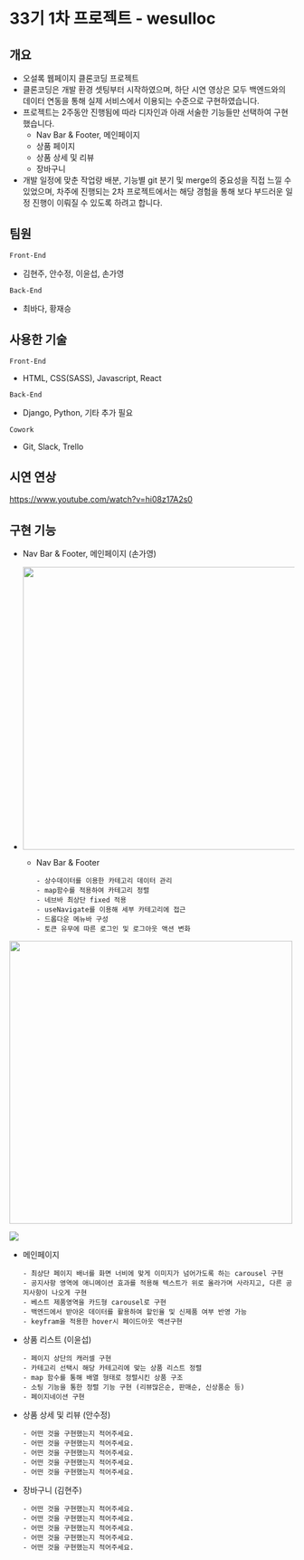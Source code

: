 # 33기 1차 프로젝트 - wesulloc

## 개요
* 오설록 웹페이지 클론코딩 프로젝트
* 클론코딩은 개발 환경 셋팅부터 시작하였으며, 하단 시연 영상은 모두 백엔드와의 데이터 연동을 통해 실제 서비스에서 이용되는 수준으로 구현하였습니다.
* 프로젝트는 2주동안 진행됨에 따라 디자인과 아래 서술한 기능들만 선택하여 구현했습니다.
  * Nav Bar & Footer, 메인페이지
  * 상품 페이지
  * 상품 상세 및 리뷰 
  * 장바구니
* 개발 일정에 맞춘 작업량 배분, 기능별 git 분기 및 merge의 중요성을 직접 느낄 수 있었으며, 차주에 진행되는 2차 프로젝트에서는 해당 경험을 통해 보다 부드러운 일정 진행이 이뤄질 수 있도록 하려고 합니다.

## 팀원

`Front-End` 
  * 김현주, 안수정, 이윤섭, 손가영

`Back-End` 
  * 최바다, 황재승

## 사용한 기술

`Front-End` 
  * HTML, CSS(SASS), Javascript, React

`Back-End` 
  * Django, Python, 기타 추가 필요

`Cowork` 
  * Git, Slack, Trello

## 시연 연상

https://www.youtube.com/watch?v=hi08z17A2s0

## 구현 기능

* Nav Bar & Footer, 메인페이지 (손가영)
* 
  <img width="500" src="https://velog.velcdn.com/images/ka0son/post/6d025d21-7b81-4d1f-b152-6aeb5bcea78b/image.gif"/>
  
  * Nav Bar & Footer

    ```
    - 상수데이터를 이용한 카테고리 데이터 관리
    - map함수를 적용하여 카테고리 정렬
    - 네브바 최상단 fixed 적용
    - useNavigate를 이용해 세부 카테고리에 접근
    - 드롭다운 메뉴바 구성
    - 토큰 유무에 따른 로그인 및 로그아웃 액션 변화
    ```
  
 <img class="main" width="500" src="https://velog.velcdn.com/images/ka0son/post/ab231b47-4763-4c78-96f2-9fdb404fe807/image.gif"/>
 
![](https://velog.velcdn.com/images/ka0son/post/ab231b47-4763-4c78-96f2-9fdb404fe807/image.gif)
 
  
  * 메인페이지

    ```
    - 최상단 페이지 배너를 화면 너비에 맞게 이미지가 넘어가도록 하는 carousel 구현
    - 공지사항 영역에 애니메이션 효과를 적용해 텍스트가 위로 올라가며 사라지고, 다른 공지사항이 나오게 구현
    - 베스트 제품영역을 카드형 carousel로 구현 
    - 백엔드에서 받아온 데이터를 활용하여 할인율 및 신제품 여부 반영 가능
    - keyfram을 적용한 hover시 페이드아웃 액션구현
    ```
  
* 상품 리스트 (이윤섭)

  ```
  - 페이지 상단의 캐러셀 구현
  - 카테고리 선택시 해당 카테고리에 맞는 상품 리스트 정렬
  - map 함수를 통해 배열 형태로 정렬시킨 상품 구조
  - 소팅 기능을 통한 정렬 기능 구현 (리뷰많은순, 판매순, 신상품순 등)
  - 페이지네이션 구현
  ```
    
* 상품 상세 및 리뷰 (안수정)

  ```
  - 어떤 것을 구현했는지 적어주세요.
  - 어떤 것을 구현했는지 적어주세요.
  - 어떤 것을 구현했는지 적어주세요.
  - 어떤 것을 구현했는지 적어주세요.
  - 어떤 것을 구현했는지 적어주세요.
  ```
    
* 장바구니 (김현주)

  ```
  - 어떤 것을 구현했는지 적어주세요.
  - 어떤 것을 구현했는지 적어주세요.
  - 어떤 것을 구현했는지 적어주세요.
  - 어떤 것을 구현했는지 적어주세요.
  - 어떤 것을 구현했는지 적어주세요.
  ```
